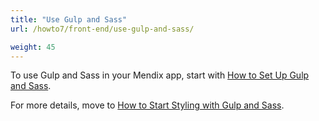 ```yaml
---
title: "Use Gulp and Sass"
url: /howto7/front-end/use-gulp-and-sass/

weight: 45
---
```


To use Gulp and Sass in your Mendix app, start with [How to Set Up Gulp and Sass](/howto7/front-end/set-up-sass/).

For more details, move to [How to Start Styling with Gulp and Sass](/howto7/front-end/style-with-gulp-and-sass/).
